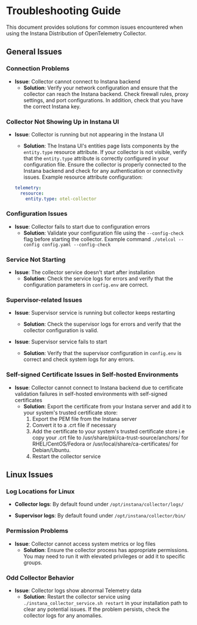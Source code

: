# Troubleshooting Guide

This document provides solutions for common issues encountered when using the Instana Distribution of OpenTelemetry Collector.

## General Issues

### Connection Problems

- **Issue**: Collector cannot connect to Instana backend
  - **Solution**: Verify your network configuration and ensure that the collector can reach the Instana backend. Check firewall rules, proxy settings, and port configurations. In addition, check that you have the correct Instana key.

### Collector Not Showing Up in Instana UI

- **Issue**: Collector is running but not appearing in the Instana UI
  - **Solution**: The Instana UI's entities page lists components by the `entity.type` resource attribute. If your collector is not visible, verify that the `entity.type` attribute is correctly configured in your configuration file. Ensure the collector is properly connected to the Instana backend and check for any authentication or connectivity issues. Example resource attribute configuration:

  ```yaml
  telemetry:
    resource:
      entity.type: otel-collector
  ```

### Configuration Issues

- **Issue**: Collector fails to start due to configuration errors
  - **Solution**: Validate your configuration file using the `--config-check` flag before starting the collector. Example command `./otelcol --config config.yaml --config-check`

### Service Not Starting

- **Issue**: The collector service doesn't start after installation
  - **Solution**: Check the service logs for errors and verify that the configuration parameters in `config.env` are correct.

### Supervisor-related Issues

- **Issue**: Supervisor service is running but collector keeps restarting
  - **Solution**: Check the supervisor logs for errors and verify that the collector configuration is valid.

- **Issue**: Supervisor service fails to start
  - **Solution**: Verify that the supervisor configuration in `config.env` is correct and check system logs for any errors.

### Self-signed Certificate Issues in Self-hosted Environments

- **Issue**: Collector cannot connect to Instana backend due to certificate validation failures in self-hosted environments with self-signed certificates
  - **Solution**: Export the certificate from your Instana server and add it to your system's trusted certificate store:
    1. Export the PEM file from the Instana server
    2. Convert it to a .crt file if necessary
    3. Add the certificate to your system's trusted certificate store i.e copy your .crt file to /usr/share/pki/ca-trust-source/anchors/ for RHEL/CentOS/Fedora or /usr/local/share/ca-certificates/ for Debian/Ubuntu.
    4. Restart the collector service


## Linux Issues

### Log Locations for Linux

- **Collector logs**: By default found under `/opt/instana/collector/logs/`

- **Supervisor logs**: By default found under `/opt/instana/collector/bin/`


### Permission Problems

- **Issue**: Collector cannot access system metrics or log files
  - **Solution**: Ensure the collector process has appropriate permissions. You may need to run it with elevated privileges or add it to specific groups.

### Odd Collector Behavior

- **Issue**: Collector logs show abnormal Telemetry data
  - **Solution**: Restart the collector service using `./instana_collector_service.sh restart` in your installation path to clear any potential issues. If the problem persists, check the collector logs for any anomalies.

